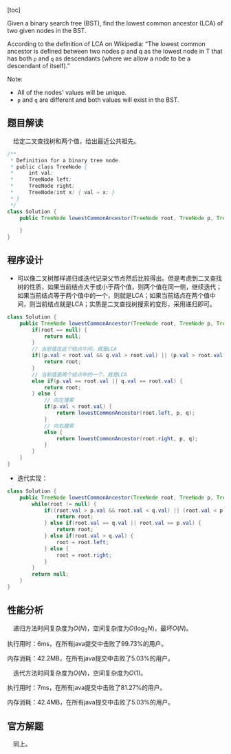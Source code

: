 [toc]

Given a binary search tree (BST), find the lowest common ancestor (LCA) of two given nodes in the BST.

According to the definition of LCA on Wikipedia: “The lowest common ancestor is defined between two nodes p and q as the lowest node in T that has both `p` and `q` as descendants (where we allow a node to be a descendant of itself).”



Note:

* All of the nodes' values will be unique.
* `p` and `q` are different and both values will exist in the BST.



## 题目解读

&emsp;给定二叉查找树和两个值，给出最近公共祖先。

```java
/**
 * Definition for a binary tree node.
 * public class TreeNode {
 *     int val;
 *     TreeNode left;
 *     TreeNode right;
 *     TreeNode(int x) { val = x; }
 * }
 */
class Solution {
    public TreeNode lowestCommonAncestor(TreeNode root, TreeNode p, TreeNode q) {
        
    }
}
```

## 程序设计

* 可以像二叉树那样递归或迭代记录父节点然后比较得出。但是考虑到二叉查找树的性质，如果当前结点大于或小于两个值，则两个值在同一侧，继续迭代；如果当前结点等于两个值中的一个，则就是LCA；如果当前结点在两个值中间，则当前结点就是LCA；实质是二叉查找树搜索的变形，采用递归即可。

```java
class Solution {
    public TreeNode lowestCommonAncestor(TreeNode root, TreeNode p, TreeNode q) {
        if(root == null) {
            return null;
        }
        // 当前值在这个结点中间，就是LCA
        if((p.val < root.val && q.val > root.val) || (p.val > root.val && q.val < root.val)) {
            return root;
        } 
        // 当前值是两个结点中的一个，就是LCA
        else if(p.val == root.val || q.val == root.val) {
            return root;
        } else {
            // 向左搜索
            if(p.val < root.val) {
                return lowestCommonAncestor(root.left, p, q);
            } 
            // 向右搜索
            else {
                return lowestCommonAncestor(root.right, p, q);
            }
        }
    }
}
```

* 迭代实现：

```java
class Solution {
    public TreeNode lowestCommonAncestor(TreeNode root, TreeNode p, TreeNode q) {
        while(root != null) {
            if((root.val > p.val && root.val < q.val) || (root.val < p.val && root.val > q.val)) {
                return root;
            } else if(root.val == q.val || root.val == p.val) {
                return root;
            } else if(root.val > q.val) {
                root = root.left;
            } else {
                root = root.right;
            }
        }
        return null;
    }
}
```

## 性能分析

&emsp;递归方法时间复杂度为$O(N)$，空间复杂度为$O(\log_2N)$，最坏$O(N)$。

执行用时：6ms，在所有java提交中击败了99.73%的用户。

内存消耗：42.2MB，在所有java提交中击败了5.03%的用户。

&emsp;迭代方法时间复杂度为$O(N)$，空间复杂度为$O(1)$。

执行用时：7ms，在所有java提交中击败了81.27%的用户。

内存消耗：42.4MB，在所有java提交中击败了5.03%的用户。

## 官方解题

&emsp;同上。